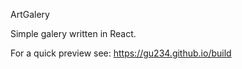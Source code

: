 ArtGalery
 
Simple galery written in React.

For a quick preview  see: https://gu234.github.io/build
